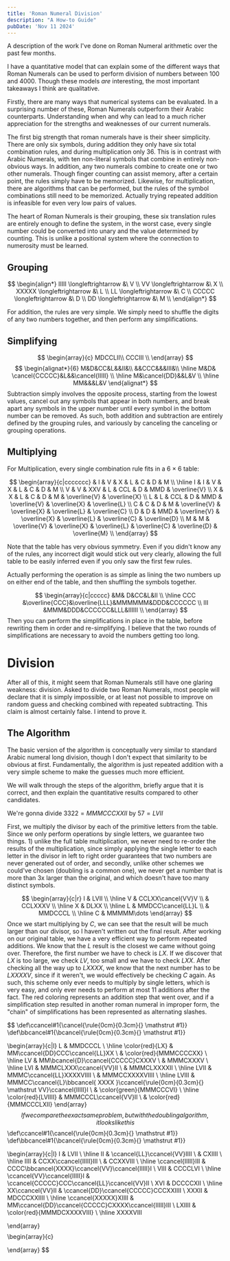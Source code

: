 ```yaml
---
title: 'Roman Numeral Division'
description: "A How-to Guide"
pubDate: 'Nov 11 2024'
---
```

A description of the work I've done on Roman Numeral arithmetic over the past few months.

I have a quantitative model that can explain some of the different ways that Roman Numerals can be used to perform division of numbers between 100 and 4000. Though these models *are* interesting, the most important takeaways I think are qualitative.

Firstly, there are many ways that numerical systems can be evaluated. In a surprising number of these, Roman Numerals outperform their Arabic counterparts. Understanding when and why can lead to a much richer appreciation for the strengths and weaknesses of our current numerals.

The first big strength that roman numerals have is their sheer simplicity. There are only six symbols, during addition they only have six total combination rules, and during multiplication only 36. This is in contrast with Arabic Numerals, with ten non-literal symbols that combine in entirely non-obvious ways. In addition, any two numerals combine to create one or two other numerals. Though finger counting can assist memory, after a certain point, the rules simply have to be memorized. Likewise, for multiplication, there are algorithms that can be performed, but the rules of the symbol combinations still need to be memorized. Actually trying repeated addition is infeasible for even very low pairs of values.

The heart of Roman Numerals is their grouping, these six translation rules are entirely enough to define the system, in the worst case, every single number could be converted into unary and the value determined by counting. This is unlike a positional system where the connection to numerosity must be learned.
## Grouping

$$
\begin{align*}
IIIII \longleftrightarrow &\ V \\
VV \longleftrightarrow &\ X \\
XXXXX \longleftrightarrow &\ L \\
LL \longleftrightarrow &\ C \\
CCCCC \longleftrightarrow &\ D \\
DD \longleftrightarrow &\ M \\
\end{align*}
$$

For addition, the rules are very simple. We simply need to shuffle the digits of any two numbers together, and then perform any simplifications.
## Simplifying

$$
\begin{array}{c}
MDCCLII\\
CCCIII \\
\end{array}
$$
$$
\begin{alignat*}{6}
M&D&CC&L&&II&\\
&&CCC&&&III&\\ \hline
M&D& \cancel{CCCCC}&L&&\cancel{IIIII} \\ \hline
M&\cancel{DD}&&L&V \\ \hline 
MM&&&L&V
\end{alignat*}
$$
Subtraction simply involves the opposite process, starting from the lowest values, cancel out any symbols that appear in both numbers, and break apart any symbols in the upper number until every symbol in the bottom number can be removed. As such, both addition and subtraction are entirely defined by the grouping rules, and variously by canceling the canceling or grouping operations. 

## Multiplying

For Multiplication, every single combination rule fits in a 6 $\times$ 6 table:

$$
\begin{array}{c|ccccccc}
  & I & V   & X & L & C & D & M \\ \hline
I & I & V   & X & L & C & D & M \\
V & V & XXV & L & CCL & D & MMD & \overline{V} \\
X & X & L   & C & D & M & \overline{V} & \overline{X} \\
L & L & CCL & D & MMD & \overline{V} & \overline{X} & \overline{L} \\
C & C & D   & M & \overline{V} & \overline{X} & \overline{L} & \overline{C} \\
D & D & MMD & \overline{V} & \overline{X} & \overline{L} & \overline{C} & \overline{D} \\
M & M & \overline{V} & \overline{X} & \overline{L} & \overline{C} & \overline{D} & \overline{M} \\
\end{array}
$$

Note that the table has very obvious symmetry. Even if you didn't know any of the rules, any incorrect digit would stick out very clearly, allowing the full table to be easily inferred even if you only saw the first few rules.

Actually performing the operation is as simple as lining the two numbers up on either end of the table, and then shuffling the symbols together.

$$
\begin{array}{c|ccccc}
  &M&           D&CC&L&II \\ \hline
CCC &\overline{CCC}&\overline{LLL}&MMMMMM&DDD&CCCCCC \\
III &MMM&DDD&CCCCCC&LLL&IIIIII \\
\end{array}
$$
Then you can perform the simplifications in place in the table, before rewriting them in order and re-simplifying. I believe that the two rounds of simplifications are necessary to avoid the numbers getting too long.

# Division

After all of this, it might seem that Roman Numerals still have one glaring weakness: division. Asked to divide two Roman Numerals, most people will declare that it is simply impossible, or at least not possible to improve on random guess and checking combined with repeated subtracting. This claim is almost certainly false. I intend to prove it.

## The Algorithm

The basic version of the algorithm is conceptually very similar to standard Arabic numeral long division, though I don't expect that similarity to be obvious at first. Fundamentally, the algorithm is just repeated addition with a very simple scheme to make the guesses much more efficient. 

We will walk through the steps of the algorithm, briefly argue that it is correct, and then explain the quantitative results compared to other candidates. 

We're gonna divide $3322 = MMMCCCXXII$ by $57 = LVII$ 

First, we multiply the divisor by each of the primitive letters from the table. Since we only perform operations by single letters, we guarantee two things. 1) unlike the full table multiplication, we never need to re-order the results of the multiplication, since simply applying the single letter to each letter in the divisor in left to right order guarantees that two numbers are never generated out of order, and secondly, unlike other schemes we could've chosen (doubling is a common one), we never get a number that is more than 3x larger than the original, and which doesn't have too many distinct symbols.

$$
\begin{array}{c|r}
I & LVII \\ \hline
V & CCLXX\cancel{VV}V \\
  & CCLXXXV \\ \hline
X & DLXX \\ \hline
L & MMDCC\cancel{LL}L \\
  & MMDCCCL \\ \hline
C & MMMMM\dots
\end{array}
$$
Once we start multiplying by $C$, we can see that the result will be much larger than our divisor, so I haven't written out the final result. After working on our original table, we have a very efficient way to perform repeated additions. We know that the $L$ result is the closest we came without going over. Therefore, the first number we have to check is $LX$. If we discover that $LX$ is too large, we check $LV$, too small and we have to check $LXX$. After checking all the way up to $LXXXX$, we know that the next number has to be $LXXXXV$, since if it weren't, we would effectively be checking $C$ again. As such, this scheme only ever needs to multiply by single letters, which is very easy, and only ever needs to perform at most 11 additions after the fact. The red coloring represents an addition step that went over, and if a simplification step resulted in another roman numeral in improper form, the "chain" of simplifications has been represented as alternating slashes.

$$
\def\ccancel#1{\cancel{\rule{0cm}{0.3cm}{} \mathstrut #1}} 
\def\bbcancel#1{\bcancel{\rule{0cm}{0.3cm}{} \mathstrut #1}} 

\begin{array}{c|l}
L & MMDCCCL \\ \hline
\color{red}{LX} & MM\ccancel{DD}CCC\ccancel{LL}XX \\
   & \color{red}{MMMCCCCXX} \\ \hline
LV & MM\bcancel{D}\ccancel{CCCCC}CXXXV \\
   & MMMCXXXV \\ \hline
LVI & MMMCLXXX\ccancel{VV}II \\
    & MMMCLXXXXII \\ \hline
LVII & MMMC\ccancel{LL}XXXXVIIII \\
 & MMMCCXXXXVIIII \\ \hline
LVIII & MMMCC\ccancel{L}\bbcancel{ XXXX }\ccancel{\rule{0cm}{0.3cm}{} \mathstrut VV}\ccancel{IIIII}I \\
      & \color{green}{MMMCCCVI} \\ \hline
\color{red}{LVIIII} & MMMCCCL\ccancel{VV}II \\
       & \color{red}{MMMCCCLXII}
\end{array}
$$
$$ $$
If we compare the exact same problem, but with the doubling algorithm, it looks like this
$$
\def\ccancel#1{\cancel{\rule{0cm}{0.3cm}{} \mathstrut #1}} 
\def\bbcancel#1{\bcancel{\rule{0cm}{0.3cm}{} \mathstrut #1}} 

\begin{array}{c|l}
I & LVII \\ \hline
II & \ccancel{LL}\ccancel{VV}IIII \\
   & CXIIII \\ \hline
IIII & CCXX\ccancel{IIIII}III \\
     & CCXXVIII \\ \hline
\ccancel{IIIII}III & CCCC\bbcancel{XXXX}\ccancel{VV}\ccancel{IIIII}I \\
VIII & CCCCLVI \\ \hline
\ccancel{VV}\ccancel{IIIII}I & \ccancel{CCCCC}CCC\ccancel{LL}\ccancel{VV}II \\
XVI & DCCCCXII \\ \hline
XX\ccancel{VV}II & \ccancel{DD}\ccancel{CCCCC}CCCXXIIII \\
XXXII & MDCCCXXIIII \\ \hline
\ccancel{XXXXX}XIIII & MM\ccancel{DD}\ccancel{CCCCC}CXXXX\ccancel{IIIII}III \\
LXIIII & \color{red}{MMMDCXXXXVIII} \\ \hline
XXXXVIII 



\end{array}
$$
$$
\begin{array}{c}

\end{array}
$$